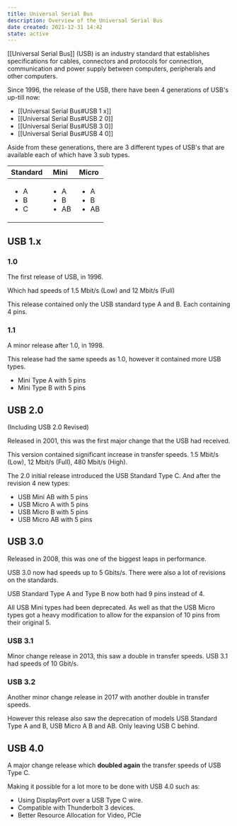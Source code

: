 ```yaml
---
title: Universal Serial Bus
description: Overview of the Universal Serial Bus
date created: 2021-12-31 14:42
state: active
---
```


[[Universal Serial Bus]] (USB) is an industry standard that establishes specifications for cables, connectors and protocols for connection, communication and power supply  between computers, peripherals and other computers.

Since 1996, the release of the USB, there have been 4 generations of USB's up-till now:

- [[Universal Serial Bus#USB 1 x]]
- [[Universal Serial Bus#USB 2 0]]
- [[Universal Serial Bus#USB 3 0]]
- [[Universal Serial Bus#USB 4 0]]

Aside from these generations, there are 3 different types of USB's that are available each of which have 3 sub types.

| Standard | Mini | Micro |
| - | -  | - |
| <ul><li>A</li><li>B</li><li>C</li></ul>| <ul><li>A</li><li>B</li><li>AB</li></ul> | <ul><li>A</li><li>B</li><li>AB</li></ul> |

## USB 1.x

### 1.0

The first release of USB, in 1996.

Which had speeds of 1.5 Mbit/s (Low) and 12 Mbit/s (Full) 

This release contained only the USB standard type A and B. Each containing 4 pins.

### 1.1

A minor release after 1.0, in 1998.

This release had the same speeds as 1.0, however it contained more USB types.
- Mini Type A with 5 pins
- Mini Type B with 5 pins

## USB 2.0 
(Including USB 2.0 Revised)

Released in 2001, this was the first major change that the USB had received.

This version contained significant increase in transfer speeds. 1.5 Mbit/s (Low), 12 Mbit/s (Full), 480 Mbit/s (High). 

The 2.0 initial release introduced the USB Standard Type C. And after the revision 4 new types:
- USB Mini AB with 5 pins
- USB Micro A with 5 pins
- USB Micro B with 5 pins
- USB Micro AB with 5 pins

## USB 3.0 

Released in 2008, this was one of the biggest leaps in performance.

USB 3.0 now had speeds up to 5 Gbits/s. There were also a lot of revisions on the standards.

USB Standard Type A and Type B now both had 9 pins instead of 4.

All USB Mini types had been deprecated. As well as that the USB Micro types got a heavy modification to allow for the expansion of 10 pins from their original 5.

### USB 3.1 

Minor change release in 2013, this saw a double in transfer speeds. USB 3.1 had speeds of 10 Gbit/s.

### USB 3.2

Another minor change release in 2017 with another double in transfer speeds.

However this release also saw the deprecation of models USB Standard Type A and B, USB Micro A B and AB. Only leaving USB C behind.

## USB 4.0

A major change release which **doubled again** the transfer speeds of USB Type C. 

Making it possible for a lot more to be done with USB 4.0 such as:
- Using DisplayPort over a USB Type C wire.
- Compatible with Thunderbolt 3 devices.
- Better Resource Allocation for Video, PCIe